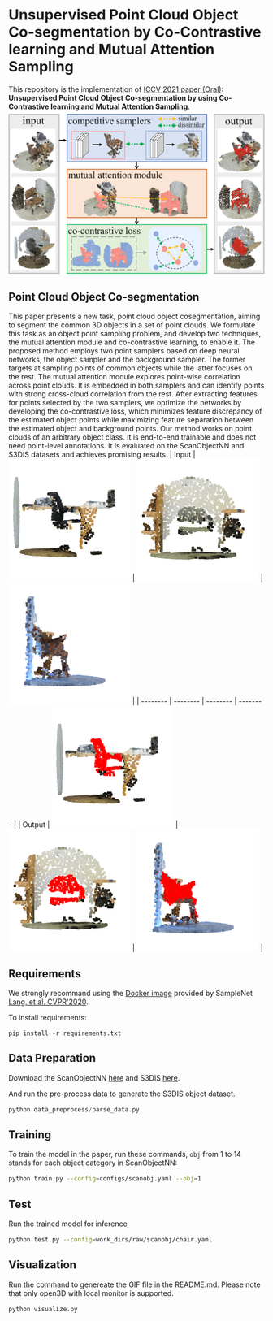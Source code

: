 # Unsupervised Point Cloud Object Co-segmentation by Co-Contrastive learning and Mutual Attention Sampling

This repository is the implementation of [ICCV 2021 paper (Oral)](https://openaccess.thecvf.com/content/ICCV2021/papers/Yang_Unsupervised_Point_Cloud_Object_Co-Segmentation_by_Co-Contrastive_Learning_and_Mutual_ICCV_2021_paper.pdf): **Unsupervised Point Cloud Object Co-segmentation by using Co-Contrastive learning and Mutual Attention Sampling**.
![teaser](figure/teaser.png)

##  Point Cloud Object Co-segmentation 
This paper presents a new task, point cloud object cosegmentation, aiming to segment the common 3D objects in a set of point clouds. We formulate this task as an object point sampling problem, and develop two techniques, the mutual attention module and co-contrastive learning, to enable it. The proposed method employs two point samplers based on deep neural networks, the object sampler and the background sampler. The former targets at sampling points of common objects while the latter focuses on the rest. The mutual attention module explores point-wise correlation across point clouds. It is embedded in both samplers and can identify points with strong cross-cloud correlation from the rest. After extracting features for points selected by the two samplers, we optimize the networks by developing the co-contrastive loss, which minimizes feature discrepancy of the estimated object points while maximizing feature separation between the estimated object and background points. Our method works on point clouds of an arbitrary object class. It is end-to-end trainable and does not need point-level annotations. It is evaluated on the ScanObjectNN and S3DIS datasets and achieves promising results.
| Input | ![raw1](figure/1004_raw.gif) | ![raw2](figure/1245_raw.gif)  | ![raw3](figure/75_raw.gif) |
| -------- | -------- | -------- | -------- |
| Output   | ![img1](figure/1004.gif)     | ![img2](figure/1245.gif)     | ![img3](figure/75.gif)     |
## Requirements

We strongly recommand using the [Docker image](https://github.com/itailang/SampleNet/tree/master/registration#installation) provided by SampleNet [Lang, et al. CVPR'2020](https://arxiv.org/abs/1912.03663).

To install requirements:

```setup
pip install -r requirements.txt
```

## Data Preparation
Download the ScanObjectNN [here](https://github.com/hkust-vgd/scanobjectnn) and S3DIS [here](https://shapenet.cs.stanford.edu/media/indoor3d_sem_seg_hdf5_data.zip).

And run the pre-process data to generate the S3DIS object dataset.

```python
python data_preprocess/parse_data.py
```


## Training

To train the model in the paper, run these commands, `obj` from 1 to 14 stands for each object category in ScanObjectNN:

```bash
python train.py --config=configs/scanobj.yaml --obj=1
```

## Test
Run the trained model for inference

```bash
python test.py --config=work_dirs/raw/scanobj/chair.yaml 
```

## Visualization
Run the command to genereate the GIF file in the README.md. Please note that only open3D with local monitor is supported.

```bash
python visualize.py
```
